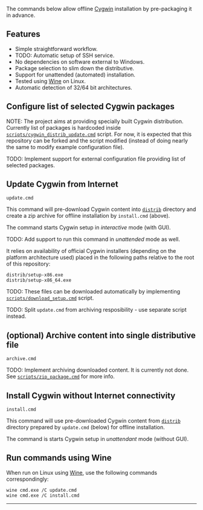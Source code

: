 
The commands below allow
offline [Cygwin][1] installation
by pre-packaging it in advance.

## Features ##

*   Simple straightforward workflow.
*   TODO: Automatic setup of SSH service.
*   No dependencies on software external to Windows.
*   Package selection to slim down the distributive. 
*   Support for unattended (automated) installation.
*   Tested using [Wine][3] on Linux. 
*   Automatic detection of 32/64 bit architectures.

## Configure list of selected Cygwin packages ##

NOTE:
The project aims at providing specially built Cygwin distribution.
Currently list of packages is hardcoded inside
[`scripts/cygwin_distrib_update.cmd`][5] script.
For now, it is expected that this repository can be forked and
the script modified (instead of doing nearly the same to modify
example configuration file).

TODO:
Implement support for external configuration file
providing list of selected packages.


## Update Cygwin from Internet ##

```
update.cmd
```

This command will pre-download Cygwin content into [`distrib`][2] directory
and create a zip archive for offline installation by `install.cmd` (above).

The command starts Cygwin setup in _interactive_ mode (with GUI).

TODO:
Add support to run this command in _unattended_ mode as well.

It relies on availability of official Cygwin installers
(depending on the platform architecture used)
placed in the following paths relative to the root of this repository:

```
distrib/setup-x86.exe
distrib/setup-x86_64.exe
```

TODO:
These files can be downloaded automatically by implementing
[`scripts/download_setup.cmd`][4] script.

TODO:
Split `update.cmd` from archiving resposibility - use separate script instead.

## (optional) Archive content into single distributive file ##

```
archive.cmd
```

TODO:
Implement archiving downloaded content. It is currently not done.
See [`scripts/zip_package.cmd`][6] for more info.

## Install Cygwin without Internet connectivity ##

```
install.cmd
```

This command will use pre-downloaded Cygwin content from [`distrib`][2]
directory prepared by `update.cmd` (below) for offline installation.

The command is starts Cygwin setup in _unattendant_ mode (without GUI).

## Run commands using Wine ##

When run on Linux using [Wine][3], use the following commands correspondingly:

```
wine cmd.exe /C update.cmd
wine cmd.exe /C install.cmd
```

---

[1]: https://www.cygwin.com/
[2]: /distrib
[3]: https://www.winehq.org/
[4]: /scripts/download_setup.cmd
[5]: /scripts/cygwin_distrib_update.cmd
[6]: /scripts/zip_package.cmd

